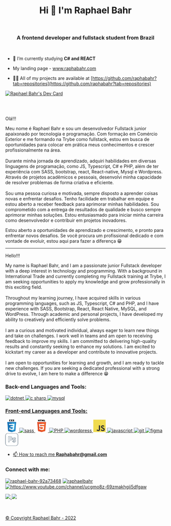  
<h1 align="center">Hi 👋 I'm Raphael Bahr</h1>
</br>
<h3 align="center">A frontend developer and fullstack student from Brazil</h3>
</br>


- 🌱 I’m currently studying  **C# and REACT**

- My landing page - www.raphabahr.com

- 👨‍💻 All of my projects are available at [https://github.com/raphabahr?tab=repositories](https://github.com/raphabahr?tab=repositories)


<a href="https://app.daily.dev/Lionbahr"><img src="https://api.daily.dev/devcards/24a31387c60e4136bfc0994a64523ee7.png?r=a6m" width="400" alt="Raphael Bahr's Dev Card"/></a>

          
</br>
</br>

Olá!!! </br>

Meu nome é Raphael Bahr e sou um desenvolvedor Fullstack junior apaixonado por tecnologia e programação. Com formação em Comércio Exterior e me formando na Trybe como fullstack, estou em busca de oportunidades para colocar em prática meus conhecimentos e crescer profissionalmente na área.</br>
</br>
Durante minha jornada de aprendizado, adquiri habilidades em diversas linguagens de programação, como JS, Typescript, C# e PHP, além de ter experiência com SASS, bootstrap, react, React-native, Mysql e Wordpress. Através de projetos acadêmicos e pessoais, desenvolvi minha capacidade de resolver problemas de forma criativa e eficiente.</br>
</br>
Sou uma pessoa curiosa e motivada, sempre disposto a aprender coisas novas e enfrentar desafios. Tenho facilidade em trabalhar em equipe e estou aberto a receber feedback para aprimorar minhas habilidades. Sou comprometido com a entrega de resultados de qualidade e busco sempre aprimorar minhas soluções.
Estou entusiasmado para iniciar minha carreira como desenvolvedor e contribuir em projetos inovadores. </br>

Estou aberto a oportunidades de aprendizado e crescimento, e pronto para enfrentar novos desafios. Se você procura um profissional dedicado e com vontade de evoluir, estou aqui para fazer a diferença 😁

---------------------------------------------------------------

Hello!!!  </br> 

My name is Raphael Bahr, and I am a passionate junior Fullstack developer with a deep interest in technology and programming. With a background in International Trade and currently completing my Fullstack training at Trybe, I am seeking opportunities to apply my knowledge and grow professionally in this exciting field. </br>
</br>
Throughout my learning journey, I have acquired skills in various programming languages, such as JS, Typescript, C# and PHP, and I have experience with SASS, Bootstrap, React, React Native, MySQL, and WordPress. Through academic and personal projects, I have developed my ability to creatively and efficiently solve problems.</br>
</br>
I am a curious and motivated individual, always eager to learn new things and take on challenges. I work well in teams and am open to receiving feedback to improve my skills. I am committed to delivering high-quality results and constantly seeking to enhance my solutions.
I am excited to kickstart my career as a developer and contribute to innovative projects. </br>
</br>
I am open to opportunities for learning and growth, and I am ready to tackle new challenges. If you are seeking a dedicated professional with a strong drive to evolve, I am here to make a difference 😁     


<h3 align="left"> Back-end Languages and Tools:</h3>
<p align="left"> <a href="" target="_blank" rel="noreferrer"> 
<img src="https://www.vectorlogo.zone/logos/dotnet/dotnet-vertical.svg" alt="dotnet" width="40" height="40"/> </a> <a href="https://www.w3.org/html/" target="_blank" rel="noreferrer"> 
<img src="https://upload.wikimedia.org/wikipedia/commons/b/bd/Logo_C_sharp.svg" alt="c sharp" width="40" height="40"/> </a> <a href="" target="_blank" rel="noreferrer"> 
<img src="https://www.vectorlogo.zone/logos/mysql/mysql-icon.svg" alt="mysql" width="40" height="40"/> </a> <a href="https://www.w3.org/html/" target="_blank" rel="noreferrer"> 
</p>

<h3 align="left"> Front-end Languages and Tools:</h3>
<p align="left"> <a href="https://www.w3schools.com/css/" target="_blank" rel="noreferrer"> 
<img src="https://raw.githubusercontent.com/devicons/devicon/master/icons/css3/css3-original-wordmark.svg" alt="css3" width="40" height="40"/> </a> <a href="https://www.figma.com/" target="_blank" rel="noreferrer"> 
<img src="https://www.vectorlogo.zone/logos/sass-lang/sass-lang-ar21.svg" alt="sass" width="40" height="40"/> </a> <a href="https://www.figma.com/" target="_blank" rel="noreferrer"> 
<img src="https://raw.githubusercontent.com/devicons/devicon/master/icons/html5/html5-original-wordmark.svg" alt="html5" width="40" height="40"/> </a> <a href="https://developer.mozilla.org/en-US/docs/Web/JavaScript" target="_blank" rel="noreferrer"> 
<img src="https://www.vectorlogo.zone/logos/php/php-horizontal.svg" alt="PHP" width="40" height="40"/> </a> <a href="https://git-scm.com/" target="_blank" rel="noreferrer">  
 <img src="https://www.vectorlogo.zone/logos/wordpress/wordpress-tile.svg" alt="wordpress" width="40" height="40"/> </a> <a href="https://git-scm.com/" target="_blank" rel="noreferrer">  
<img src="https://raw.githubusercontent.com/devicons/devicon/master/icons/javascript/javascript-original.svg" alt="javascript" width="40" height="40"/> </a> <a href="https://www.photoshop.com/en" target="_blank" rel="noreferrer">
<img src="https://www.vectorlogo.zone/logos/reactjs/reactjs-icon.svg" alt="javascript" width="40" height="40"/> </a> <a href="https://www.photoshop.com/en" target="_blank" rel="noreferrer" 
<img src="https://user-images.githubusercontent.com/93839553/191039702-f2e2c7c6-ac31-4531-9ac4-9cbd4a822104.png" alt="git" width="40" height="40"/> </a> <a href="https://www.w3.org/html/" target="_blank" rel="noreferrer">
<img src="https://www.vectorlogo.zone/logos/git-scm/git-scm-icon.svg" alt="git" width="40" height="40"/> </a> <a href="https://www.w3.org/html/" target="_blank" rel="noreferrer">  
<img src="https://www.vectorlogo.zone/logos/figma/figma-icon.svg" alt="figma" width="40" height="40"/> </a> <a href="https://git-scm.com/" target="_blank" rel="noreferrer">  
<img src="https://raw.githubusercontent.com/devicons/devicon/master/icons/photoshop/photoshop-line.svg" alt="photoshop" width="40" height="40"/> </a> <a href="https://reactjs.org/" target="_blank" rel="noreferrer"> 
</p>

          
- 📫 How to reach me **Raphabahr@gmail.com**

<h3 align="left">Connect with me:</h3>
<p align="left">
<a href="https://linkedin.com/in/raphael-bahr-92a73468" target="blank"><img align="center" src="https://raw.githubusercontent.com/rahuldkjain/github-profile-readme-generator/master/src/images/icons/Social/linked-in-alt.svg" alt="raphael-bahr-92a73468" height="30" width="40" /></a>
<a href="https://instagram.com/raphaelbahr" target="blank"><img align="center" src="https://raw.githubusercontent.com/rahuldkjain/github-profile-readme-generator/master/src/images/icons/Social/instagram.svg" alt="raphaelbahr" height="30" width="40" /></a>
<a href="https://www.youtube.com/channel/UCgMO8z-69ZmAkhGiI5dfgaw" target="blank"><img align="center"          src="https://raw.githubusercontent.com/rahuldkjain/github-profile-readme-generator/master/src/images/icons/Social/youtube.svg" alt="https://www.youtube.com/channel/ucgmo8z-69zmakhgii5dfgaw" height="30" width="40" /></a>


<div>
<a href="https://github.com/raphabahr">
<img height="180em" src="https://github-readme-stats.vercel.app/api/top-langs/?username=raphabahr&layout=compact&langs_count=7&theme=dracula"/>
<img height="180em" src="https://github-readme-stats.vercel.app/api?username=raphabahr&show_icons=true&theme=dracula&include_all_commits=true&count_private=true"/>
</div>

<br>  
          

          
<br>
      
  
 <p class="copyright">&copy; Copyright Raphael Bahr - 2022</p>
 


